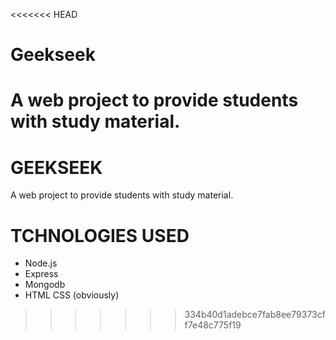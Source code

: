 <<<<<<< HEAD
# Geekseek
A web project to provide students with study material.
=======
# GEEKSEEK
A web project to provide students with study material.

# TCHNOLOGIES USED
* Node.js
* Express
* Mongodb
* HTML CSS (obviously)
>>>>>>> 334b40d1adebce7fab8ee79373cff7e48c775f19
